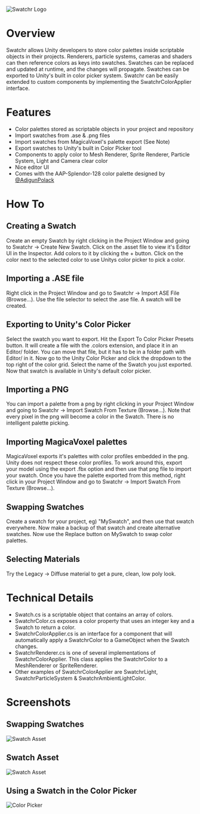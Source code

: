 ![Swatchr Logo](https://i.imgur.com/nsFMOlK.png "Swatchr Logo")

# Overview
Swatchr allows Unity developers to store color palettes inside scriptable objects in their projects. Renderers, particle systems, cameras and shaders can then reference colors as keys into swatches. Swatches can be replaced and updated at runtime, and the changes will propagate. Swatches can be exported to Unity's built in color picker system. Swatchr can be easily extended to custom components by implementing the SwatchrColorApplier interface.

# Features
* Color palettes stored as scriptable objects in your project and repository
* Import swatches from .ase & .png files 
* Import swatches from MagicaVoxel's palette export (See Note)
* Export swatches to Unity's built in Color Picker tool
* Components to apply color to Mesh Renderer, Sprite Renderer, Particle System, Light and Camera clear color
* Nice editor UI
* Comes with the AAP-Splendor-128 color palette designed by [@AdigunPolack](https://twitter.com/adigunpolack/status/993524761019015168)

# How To

## Creating a Swatch
Create an empty Swatch by right clicking in the Project Window and going to Swatchr -> Create New Swatch. Click on the .asset file to view it's Editor UI in the Inspector. Add colors to it by clicking the + button. Click on the color next to the selected color to use Unitys color picker to pick a color.

## Importing a .ASE file
Right click in the Project Window and go to Swatchr -> Import ASE File (Browse...). Use the file selector to select the .ase file. A swatch will be created.

## Exporting to Unity's Color Picker
Select the swatch you want to export. Hit the Export To Color Picker Presets button. It will create a file with the .colors extension, and place it in an Editor/ folder. You can move that file, but it has to be in a folder path with Editor/ in it. Now go to the Unity Color Picker and click the dropdown to the top right of the color grid. Select the name of the Swatch you just exported. Now that swatch is available in Unity's default color picker.

## Importing a PNG
You can import a palette from a png by right clicking in your Project Window and going to Swatchr -> Import Swatch From Texture (Browse...). Note that every pixel in the png will become a color in the Swatch. There is no intelligent palette picking.

## Importing MagicaVoxel palettes
MagicaVoxel exports it's palettes with color profiles embedded in the png. Unity does not respect these color profiles. To work around this, export your model using the export .fbx option and then use that png file to import your swatch. Once you have the palette exported from this method, right click in your Project Window and go to Swatchr -> Import Swatch From Texture (Browse...).

## Swapping Swatches
Create a swatch for your project, eg) "MySwatch", and then use that swatch everywhere. Now make a backup of that swatch and create alternative swatches. Now use the Replace button on MySwatch to swap color palettes.

## Selecting Materials
Try the Legacy -> Diffuse material to get a pure, clean, low poly look.

# Technical Details
* Swatch.cs is a scriptable object that contains an array of colors.
* SwatchrColor.cs exposes a color property that uses an integer key and a Swatch to return a color.
* SwatchrColorApplier.cs is an interface for a component that will automatically apply a SwatchrColor to a GameObject when the Swatch changes.
* SwatchrRenderer.cs is one of several implementations of SwatchrColorApplier. This class applies the SwatchrColor to a MeshRenderer or SpriteRenderer.
* Other examples of SwatchrColorApplier are SwatchrLight, SwatchrParticleSystem & SwatchrAmbientLightColor.

# Screenshots
## Swapping Swatches
![Swatch Asset](https://i.imgur.com/81pPvFg.gif "Swatch Gif")
## Swatch Asset
![Swatch Asset](https://i.imgur.com/Trtywop.png "Swatch Asset")
## Using a Swatch in the Color Picker
![Color Picker](https://i.imgur.com/qCEx68a.png "Color Picker")